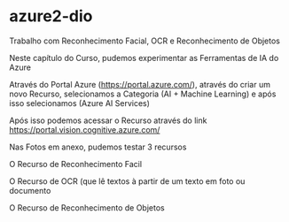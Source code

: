 # azure2-dio
Trabalho com Reconhecimento Facial, OCR e Reconhecimento de Objetos

Neste capítulo do Curso, pudemos experimentar as Ferramentas de IA do Azure

Através do Portal Azure (https://portal.azure.com/), através do criar um novo Recurso,
selecionamos a Categoria (AI + Machine Learning) e após isso selecionamos  (Azure AI Services)

Após isso podemos acessar o Recurso através do  link https://portal.vision.cognitive.azure.com/

Nas Fotos em anexo, pudemos testar 3 recursos

O Recurso de Reconhecimento Facil

O Recurso de OCR (que lê textos à partir de um texto em foto ou documento

O Recurso de Reconhecimento de Objetos
